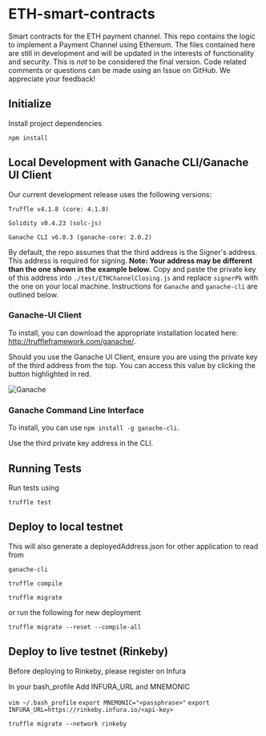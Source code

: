 # ETH-smart-contracts
Smart contracts for the ETH payment channel. This repo contains the logic to implement a Payment Channel using Ethereum. The files contained here are still in development and will be updated in the interests of functionality and security. This is *not* to be considered the final version. Code related comments or questions can be made using an Issue on GitHub. We appreciate your feedback!

## Initialize

Install project dependencies

`npm install`   

## Local Development with Ganache CLI/Ganache UI Client

Our current development release uses the following versions: 
```
Truffle v4.1.8 (core: 4.1.8)

Solidity v0.4.23 (solc-js) 

Ganache CLI v6.0.3 (ganache-core: 2.0.2)
```

By default, the repo assumes that the third address is the Signer's address. This address is required for signing. **Note: Your address may be different than the one shown in the example below.** Copy and paste the private key of this address into `./test/ETHChannelClosing.js` and replace `signerPk` with the one on your local machine. Instructions for `Ganache` and `ganache-cli` are outlined below. 

### Ganache-UI Client  

To install, you can download the appropriate installation located here: http://truffleframework.com/ganache/. 

Should you use the Ganache UI Client, ensure you are using the private key of the third address from the top. You can access this value by clicking the button highlighted in red. 

![Ganache](./images/ganache.png)


### Ganache Command Line Interface 

To install, you can use `npm install -g ganache-cli`. 

Use the third private key address in the CLI. 


## Running Tests

Run tests using

`truffle test`

## Deploy to local testnet

This will also generate a deployedAddress.json for other application to read from

`ganache-cli`

`truffle compile`

`truffle migrate`

or run the following for new deployment

`truffle migrate --reset --compile-all`

## Deploy to live testnet (Rinkeby)

Before deploying to Rinkeby, please register on Infura

In your bash_profile Add INFURA_URL and MNEMONIC

`vim ~/.bash_profile`
`export MNEMONIC="<passphrase>"`
`export INFURA_URL=https://rinkeby.infura.io/<api-key>`

`truffle migrate --network rinkeby`
